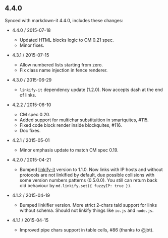 4.4.0
-------

Synced with markdown-it 4.4.0, includes these changes:


* 4.4.0 / 2015-07-18
  - Updated HTML blocks logic to CM 0.21 spec.
  - Minor fixes.


* 4.3.1 / 2015-07-15
  - Allow numbered lists starting from zero.
  - Fix class name injection in fence renderer.


* 4.3.0 / 2015-06-29
  - `linkify-it` dependency update (1.2.0). Now accepts dash at the end of links.

* 4.2.2 / 2015-06-10
  - CM spec 0.20.
  - Added support for multichar substituition in smartquites, #115.
  - Fixed code block render inside blockquites, #116.
  - Doc fixes.

* 4.2.1 / 2015-05-01
  - Minor emphasis update to match CM spec 0.19.

* 4.2.0 / 2015-04-21
  - Bumped [linkify-it](https://github.com/markdown-it/linkify-it) version to
  1.1.0. Now links with IP hosts and without protocols are not linkified by
  default, due possible collisions with some version numbers patterns (0.5.0.0).
  You still can return back old behaviour by `md.linkify.set({ fuzzyIP: true })`.

* 4.1.2 / 2015-04-19
  - Bumped linkifier version. More strict 2-chars tald support for links without
  schema. Should not linkify things like `io.js` and `node.js`.

* 4.1.1 / 2015-04-15
  - Improved pipe chars support in table cells, #86 (thanks to @jbt).
